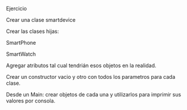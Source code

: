 Ejercicio

Crear una clase smartdevice

Crear las clases hijas:

SmartPhone

SmartWatch

Agregar atributos tal cual tendrián esos objetos en la realidad.

Crear un constructor vacio y otro con todos los parametros para cada clase.

Desde un Main: crear objetos de cada una y utilizarlos para imprimir sus valores por consola.